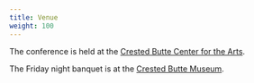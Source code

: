```yaml
---
title: Venue
weight: 100
---
```


The conference is held at the [Crested Butte Center for the Arts](https://crestedbuttearts.org/plan/directions/).

The Friday night banquet is at the [Crested Butte Museum](https://crestedbuttemuseum.com/visit-us/).

